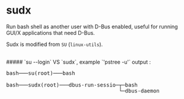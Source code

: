 # sudx
Run bash shell as another user with D-Bus enabled, useful for running GUI/X applications that need D-Bus.

Sudx is modified from `SU` (`linux-utils`).

<br />
##### `su --login` VS `sudx`, example `'pstree -u'` output :
<pre>bash───su(root)───bash<br /><br />bash───sudx(root)───dbus-run-sessio─┬─bash<br />                                    └─dbus-daemon</pre>
